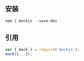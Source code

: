 ## 安装
```js
npm i mockjs --save-dev
```

## 引用

```js
var { mock } = require('mockjs');
mock({...});
```